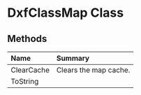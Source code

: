 # DxfClassMap Class



## Methods

| Name | Summary | 
| :- | :- | 
| ClearCache | Clears the map cache. | 
| ToString |  | 

